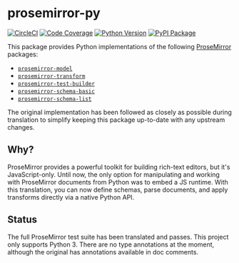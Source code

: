 # prosemirror-py

[![CircleCI](https://circleci.com/gh/fellowinsights/prosemirror-py.svg?style=shield)](https://circleci.com/gh/fellowinsights/prosemirror-py)
[![Code Coverage](https://codecov.io/gh/fellowinsights/prosemirror-py/branch/master/graph/badge.svg)](https://codecov.io/gh/fellowinsights/prosemirror-py)
[![Python Version](https://img.shields.io/pypi/pyversions/prosemirror-py.svg)](https://pypi.org/project/prosemirror-py/)
[![PyPI Package](https://img.shields.io/pypi/v/prosemirror-py.svg)](https://pypi.org/project/prosemirror-py/)

This package provides Python implementations of the following [ProseMirror](https://prosemirror.net/) packages:

-   [`prosemirror-model`](https://github.com/ProseMirror/prosemirror-model)
-   [`prosemirror-transform`](https://github.com/ProseMirror/prosemirror-transform)
-   [`prosemirror-test-builder`](https://github.com/ProseMirror/prosemirror-test-builder)
-   [`prosemirror-schema-basic`](https://github.com/ProseMirror/prosemirror-schema-basic)
-   [`prosemirror-schema-list`](https://github.com/ProseMirror/prosemirror-schema-list)

The original implementation has been followed as closely as possible during translation to simplify keeping this package up-to-date with any upstream changes.

## Why?

ProseMirror provides a powerful toolkit for building rich-text editors, but it's JavaScript-only. Until now, the only option for manipulating and working with ProseMirror documents from Python was to embed a JS runtime. With this translation, you can now define schemas, parse documents, and apply transforms directly via a native Python API.

## Status

The full ProseMirror test suite has been translated and passes. This project only supports Python 3. There are no type annotations at the moment, although the original has annotations available in doc comments.
